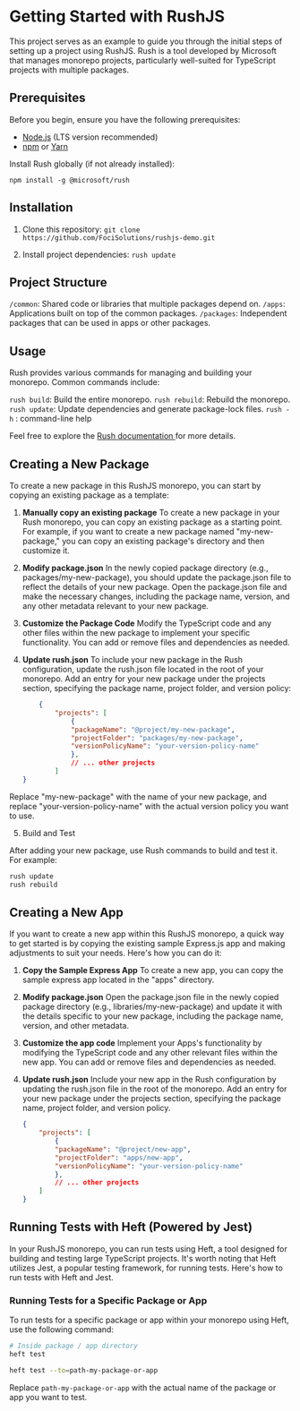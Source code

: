 # Getting Started with RushJS

This project serves as an example to guide you through the initial steps of setting up a project using RushJS. Rush is a tool developed by Microsoft that manages monorepo projects, particularly well-suited for TypeScript projects with multiple packages.

## Prerequisites

Before you begin, ensure you have the following prerequisites:

- [Node.js](https://nodejs.org/) (LTS version recommended)
- [npm](https://www.npmjs.com/) or [Yarn](https://yarnpkg.com/)

Install Rush globally (if not already installed):

`npm install -g @microsoft/rush`

## Installation

1. Clone this repository: `git clone https://github.com/FociSolutions/rushjs-demo.git`

2. Install project dependencies: `rush update`


## Project Structure
`/common`: Shared code or libraries that multiple packages depend on.
`/apps`: Applications built on top of the common packages.
`/packages`: Independent packages that can be used in apps or other packages.


## Usage
Rush provides various commands for managing and building your monorepo. Common commands include:

`rush build`: Build the entire monorepo.
`rush rebuild`: Rebuild the monorepo.
`rush update`: Update dependencies and generate package-lock files.
`rush -h` : command-line help

Feel free to explore the [Rush documentation ](https://rushjs.io/pages/intro/get_started) for more details.

## Creating a New Package
To create a new package in this RushJS monorepo, you can start by copying an existing package as a template:

1. **Manually copy an existing package**
To create a new package in your Rush monorepo, you can copy an existing package as a starting point. For example, if you want to create a new package named "my-new-package," you can copy an existing package's directory and then customize it.


2. **Modify package.json**
In the newly copied package directory (e.g., packages/my-new-package), you should update the package.json file to reflect the details of your new package. Open the package.json file and make the necessary changes, including the package name, version, and any other metadata relevant to your new package.

3. **Customize the Package Code**
Modify the TypeScript code and any other files within the new package to implement your specific functionality. You can add or remove files and dependencies as needed.

4. **Update rush.json**
To include your new package in the Rush configuration, update the rush.json file located in the root of your monorepo. Add an entry for your new package under the projects section, specifying the package name, project folder, and version policy:
    ```json
        {
            "projects": [
                {
                "packageName": "@project/my-new-package",
                "projectFolder": "packages/my-new-package",
                "versionPolicyName": "your-version-policy-name"
                },
                // ... other projects
            ]
    }
    ```

Replace "my-new-package" with the name of your new package, and replace "your-version-policy-name" with the actual version policy you want to use.


5. Build and Test

After adding your new package, use Rush commands to build and test it. For example: 
```bash
rush update
rush rebuild
```


## Creating a New App
If you want to create a new app within this RushJS monorepo, a quick way to get started is by copying the existing sample Express.js app and making adjustments to suit your needs. Here's how you can do it:

1. **Copy the Sample Express App**
To create a new app, you can copy the sample express app located in the "apps" directory.


2. **Modify package.json**
Open the package.json file in the newly copied package directory (e.g., libraries/my-new-package) and update it with the details specific to your new package, including the package name, version, and other metadata.

3. **Customize the app code**
Implement your Apps's functionality by modifying the TypeScript code and any other relevant files within the new app. You can add or remove files and dependencies as needed.

4. **Update rush.json**
Include your new app in the Rush configuration by updating the rush.json file in the root of the monorepo. Add an entry for your new package under the projects section, specifying the package name, project folder, and version policy.
    ```json
    {
        "projects": [
            {
            "packageName": "@project/new-app",
            "projectFolder": "apps/new-app",
            "versionPolicyName": "your-version-policy-name"
            },
            // ... other projects
        ]
    }
    ```

## Running Tests with Heft (Powered by Jest)

In your RushJS monorepo, you can run tests using Heft, a tool designed for building and testing large TypeScript projects. It's worth noting that Heft utilizes Jest, a popular testing framework, for running tests. Here's how to run tests with Heft and Jest.

### Running Tests for a Specific Package or App

To run tests for a specific package or app within your monorepo using Heft, use the following command:

```bash
# Inside package / app directory
heft test 

heft test --to=path-my-package-or-app
```

Replace `path-my-package-or-app` with the actual name of the package or app you want to test.

